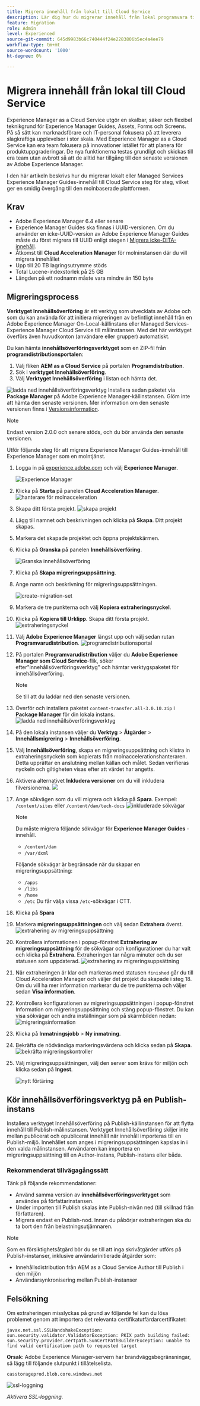 ```yaml
---
title: Migrera innehåll från lokalt till Cloud Service
description: Lär dig hur du migrerar innehåll från lokal programvara till Cloud Service
feature: Migration
role: Admin
level: Experienced
source-git-commit: 645d9983b66c740444f24e2283806b5ec4a4ee79
workflow-type: tm+mt
source-wordcount: '1000'
ht-degree: 0%

---
```


# Migrera innehåll från lokal till Cloud Service

Experience Manager as a Cloud Service utgör en skalbar, säker och flexibel teknikgrund för Experience Manager Guides, Assets, Forms och Screens. På så sätt kan marknadsförare och IT-personal fokusera på att leverera slagkraftiga upplevelser i stor skala.
Med Experience Manager as a Cloud Service kan era team fokusera på innovationer istället för att planera för produktuppgraderingar. De nya funktionerna testas grundligt och skickas till era team utan avbrott så att de alltid har tillgång till den senaste versionen av Adobe Experience Manager.

I den här artikeln beskrivs hur du migrerar lokalt eller Managed Services Experience Manager Guides-innehåll till Cloud Service steg för steg, vilket ger en smidig övergång till den molnbaserade plattformen.

## Krav

* Adobe Experience Manager 6.4 eller senare
* Experience Manager Guides ska finnas i UUID-versionen. Om du använder en icke-UUID-version av Adobe Experience Manager Guides måste du först migrera till UUID enligt stegen i [Migrera icke-DITA-innehåll](../install-guide/migrate-uuid-non-uuid.md).
* Åtkomst till **Cloud Acceleration Manager** för molninstansen där du vill migrera innehållet
* Upp till 20 TB lagringsutrymme stöds
* Total Lucene-indexstorlek på 25 GB
* Längden på ett nodnamn måste vara mindre än 150 byte


## Migreringsprocess

**Verktyget Innehållsöverföring** är ett verktyg som utvecklats av Adobe och som du kan använda för att initiera migreringen av befintligt innehåll från en Adobe Experience Manager On-Local-källinstans eller Managed Services-Experience Manager Cloud Service till målinstansen.
Med det här verktyget överförs även huvudkonton (användare eller grupper) automatiskt.

Du kan hämta **innehållsöverföringsverktyget** som en ZIP-fil från **programdistributionsportalen**:

1. Välj fliken **AEM as a Cloud Service** på portalen **Programdistribution**.
1. Sök i **verktyget Innehållsöverföring**.
1. Välj **Verktyget Innehållsöverföring** i listan och hämta det.

![ladda ned innehållsöverföringsverktyg](./assets/content-transfer-tool-software-portal.png)
Installera sedan paketet via **Package Manager** på Adobe Experience Manager-källinstansen. Glöm inte att hämta den senaste versionen.
Mer information om den senaste versionen finns i [Versionsinformation](https://experienceleague.adobe.com/docs/experience-manager-cloud-service/content/release-notes/release-notes/release-notes-current.html?lang=en).

>[!NOTE]
> 
> Endast version 2.0.0 och senare stöds, och du bör använda den senaste versionen.





Utför följande steg för att migrera Experience Manager Guides-innehåll till Experience Manager som en molntjänst.

1. Logga in på [experience.adobe.com](https://experience.adobe.com/) och välj **Experience Manager**.

   ![Experience Manager](./assets/migration-experience-manager.png)


1. Klicka på **Starta** på panelen **Cloud Acceleration Manager**.
   ![hanterare för molnacceleration](./assets/migration-experience-manager-cloud.png)

1. Skapa ditt första projekt.
   ![skapa projekt](./assets/migration-cloud-create-project.png)

1. Lägg till namnet och beskrivningen och klicka på **Skapa**. Ditt projekt skapas.
1. Markera det skapade projektet och öppna projektskärmen.
1. Klicka på **Granska** på panelen **Innehållsöverföring**.

   ![Granska innehållsöverföring](./assets/migration-content-transfer-review.png)

1. Klicka på **Skapa migreringsuppsättning**.

1. Ange namn och beskrivning för migreringsuppsättningen.


   ![create-migration-set](./assets/migration-cloud-create-migration-set.png)


1. Markera de tre punkterna och välj **Kopiera extraheringsnyckel**.


1. Klicka på **Kopiera till Urklipp**. Skapa ditt första projekt.
   ![extraheringsnyckel](./assets/migration-copy-to-clipboard.png)

1. Välj **Adobe Experience Manager** längst upp och välj sedan rutan **Programvarudistribution**.
   ![programdistributionsportal](./assets/migration-software-portal.png)


1. På portalen **Programvarudistribution** väljer du **Adobe Experience Manager som Cloud Service**-flik, söker efter&quot;innehållsöverföringsverktyg&quot; och hämtar verktygspaketet för innehållsöverföring.

   >[!NOTE]
   >
   >  Se till att du laddar ned den senaste versionen.

1. Överför och installera paketet `content-transfer.all-3.0.10.zip` i **Package Manager** för din lokala instans.
   ![ladda ned innehållsöverföringsverktyg](./assets/content-transfer-tool-software-portal.png)


1. På den lokala instansen väljer du **Verktyg** > **Åtgärder** > **Innehållsmigrering** > **Innehållsöverföring**.


1. Välj **Innehållsöverföring**, skapa en migreringsuppsättning och klistra in extraheringsnyckeln som kopierats från molnaccelerationshanteraren. Detta upprättar en anslutning mellan källan och målet. Sedan verifieras nyckeln och giltigheten visas efter att värdet har angetts.

1. Aktivera alternativet **Inkludera versioner** om du vill inkludera filversionerna.
   ![](./assets/migration-create-migration-set.png)

1. Ange sökvägen som du vill migrera och klicka på **Spara**.
Exempel: `/content/sites`
eller
   `/content/dam/tech-docs`
   ![inkluderade sökvägar](./assets/migration-included-paths.png)



   >[!NOTE]
   >
   > Du måste migrera följande sökvägar för **Experience Manager Guides** -innehåll.

   * `/content/dam`
   * `/var/dxml`

   Följande sökvägar är begränsade när du skapar en migreringsuppsättning:
   * `/apps`
   * `/libs`
   * `/home`
   * `/etc` Du får välja vissa `/etc`-sökvägar i CTT.

1. Klicka på **Spara**
1. Markera **migreringsuppsättningen** och välj sedan **Extrahera** överst.
   ![extrahering av migreringsuppsättning ](./assets/migration-extract.png)

1. Kontrollera informationen i popup-fönstret **Extrahering av migreringsuppsättning** för de sökvägar och konfigurationer du har valt och klicka på **Extrahera**. Extraheringen tar några minuter och du ser statusen som uppdaterad.
   ![extrahering av migreringsuppsättning](./assets/migration-set-extraction.png)

1. När extraheringen är klar och markeras med statusen `finished` går du till Cloud Acceleration Manager och väljer det projekt du skapade i steg 18.
Om du vill ha mer information markerar du de tre punkterna och väljer sedan **Visa information**.


1. Kontrollera konfigurationen av migreringsuppsättningen i popup-fönstret Information om migreringsuppsättning och stäng popup-fönstret. Du kan visa sökvägar och andra inställningar som på skärmbilden nedan:
   ![migreringsinformation](./assets/migration-details.png)


1. Klicka på **Inmatningsjobb** > **Ny inmatning**.
1. Bekräfta de nödvändiga markeringsvärdena och klicka sedan på **Skapa**.
   ![bekräfta migreringskontroller](./assets/migration-new-ingestion-acknowledge.png)

1. Välj migreringsuppsättningen, välj den server som krävs för miljön och klicka sedan på **Ingest**.

   ![nytt förtäring](./assets/migration-new-ingestion.png)

## Kör innehållsöverföringsverktyg på en Publish-instans

Installera verktyget Innehållsöverföring på Publish-källinstansen för att flytta innehåll till Publish-målinstansen.
Verktyget Innehållsöverföring skiljer inte mellan publicerat och opublicerat innehåll när innehåll importeras till en Publish-miljö. Innehållet som anges i migreringsuppsättningen kapslas in i den valda målinstansen. Användaren kan importera en migreringsuppsättning till en Author-instans, Publish-instans eller båda.

### Rekommenderat tillvägagångssätt

Tänk på följande rekommendationer:

* Använd samma version av **innehållsöverföringsverktyget** som användes på författarinstansen.
* Under importen till Publish skalas inte Publish-nivån ned (till skillnad från författaren).
* Migrera endast en Publish-nod. Innan du påbörjar extraheringen ska du ta bort den från belastningsutjämnaren.

>[!NOTE]
>
> Som en försiktighetsåtgärd bör du se till att inga skrivåtgärder utförs på Publish-instanser, inklusive användarinitierade åtgärder som:
> * Innehållsdistribution från AEM as a Cloud Service Author till Publish i den miljön
> * Användarsynkronisering mellan Publish-instanser


## Felsökning

Om extraheringen misslyckas på grund av följande fel kan du lösa problemet genom att importera det relevanta certifikatutfärdarcertifikatet:

`javax.net.ssl.SSLHandshakeException: sun.security.validator.ValidatorException: PKIX path building failed: sun.security.provider.certpath.SunCertPathBuilderException: unable to find valid certification path to requested target`

**Orsak**: Adobe Experience Manager-servern har brandväggsbegränsningar, så lägg till följande slutpunkt i tillåtelselista.

`casstorageprod.blob.core.windows.net`


![ssl-loggning](./assets/migration-ssl-logging.png)


*Aktivera SSL-loggning.*




